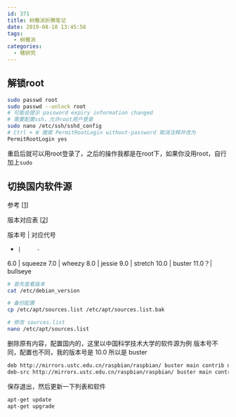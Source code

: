 ```yaml
---
id: 371
title: 树莓派折腾笔记
date: 2019-08-10 13:45:58
tags:
  - 树莓派
categories:
  - 瞎研究
---
```


## 解锁root

```bash
sudo passwd root
sudo passwd --unlock root
# 可能会提示 password expiry information changed
# 需要配置ssh，允许root用户登录
sudo nano /etc/ssh/sshd_config
# Ctrl + W 搜索 PermitRootLogin without-password 取消注释并改为
PermitRootLogin yes
```

<!--more-->

重启后就可以用root登录了，之后的操作我都是在root下，如果你没用root，自行加上`sudo`

## 切换国内软件源

参考 [[1]]

版本对应表 [[2]]

版本号 | 对应代号
-     |     -
6.0   |   squeeze
7.0   |   wheezy
8.0   |   jessie
9.0   |   stretch
10.0  |   buster
11.0？|   bullseye

```bash
# 首先查看版本
cat /etc/debian_version

# 备份配置
cp /etc/apt/sources.list /etc/apt/sources.list.bak

# 修改 sources.list
nano /etc/apt/sources.list
```

删除原有内容，配置国内的，这里以中国科学技术大学的软件源为例
版本号不同，配置也不同，我的版本号是 10.0 所以是 buster

```bash
deb http://mirrors.ustc.edu.cn/raspbian/raspbian/ buster main contrib non-free
deb-src http://mirrors.ustc.edu.cn/raspbian/raspbian/ buster main contrib non-free
```

保存退出，然后更新一下列表和软件

```bash
apt-get update
apt-get upgrade
```

[1]: https://www.cnblogs.com/mq0036/p/8893733.html
[2]: https://www.debian.org/releases/
